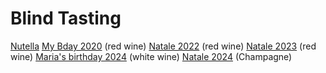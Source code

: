 # Blind Tasting

[Nutella]('')
[My Bday 2020](./wine_birthday) (red wine)
[Natale 2022](./wine_xmas2022/Analysis.md) (red wine)
[Natale 2023](./wine_xmas2023/Analysis.md) (red wine)
[Maria's birthday 2024](./maria_bday2024/Analysis.Rmd) (white wine)
[Natale 2024](./wine_xmas2024/results.md) (Champagne)